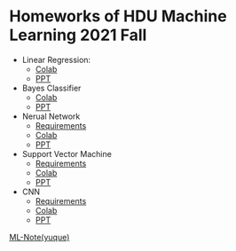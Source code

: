 # Homeworks of HDU Machine Learning 2021 Fall

- Linear Regression:
  - [Colab](https://colab.research.google.com/github/Psiphonc/ml-lecture-hdu/blob/hw1-linear-regression/hw1-linear-regression/solution.ipynb)
  - [PPT](https://github.com/Psiphonc/ml-lecture-hdu/blob/hw1-linear-regression/hw1-linear-regression/lec2_linear_model.pptx)
- Bayes Classifier
  - [Colab](https://colab.research.google.com/github/Psiphonc/ml-lecture-hdu/blob/master/hw2-bayes-classifier/solution.ipynb)
  - [PPT](https://github.com/Psiphonc/ml-lecture-hdu/blob/hw2-bayes-classifier/hw2-bayes-classifier/Lec3_bayes_classifier.pdf)
- Nerual Network
  - [Requirements](https://github.com/Psiphonc/ml-lecture-hdu/blob/master/hw3-neural-network/requirements.pdf)
  - [Colab](https://colab.research.google.com/github/Psiphonc/ml-lecture-hdu/blob/master/hw3-neural-network/solution.ipynb)
  - [PPT](https://github.com/Psiphonc/ml-lecture-hdu/blob/master/hw3-neural-network/Lec4_Nerual_Network.pdf)
- Support Vector Machine
  - [Requirements](https://github.com/Psiphonc/ml-lecture-hdu/blob/master/hw4-SVM/%E4%BD%9C%E4%B8%9A%E5%9B%9B%E8%A6%81%E6%B1%82.pdf)
  - [Colab](https://colab.research.google.com/github/Psiphonc/ml-lecture-hdu/blob/master/hw4-SVM/solution.ipynb)
  - [PPT](https://github.com/Psiphonc/ml-lecture-hdu/blob/master/hw4-SVM/Lec5%20%E6%94%AF%E6%8C%81%E5%90%91%E9%87%8F%E6%9C%BASVM.pdf)
- CNN
  - [Requirements](https://github.com/Psiphonc/ml-lecture-hdu/blob/master/hw5-CNN/%E4%BD%9C%E4%B8%9A%E4%BA%94%E8%A6%81%E6%B1%82.pdf)
  - [Colab](https://colab.research.google.com/github/Psiphonc/ml-lecture-hdu/blob/master/hw5-CNN/solution.ipynb)
  - [PPT](https://github.com/Psiphonc/ml-lecture-hdu/blob/master/hw5-CNN/Lec9%20%E6%B7%B1%E5%BA%A6%E7%89%B9%E5%BE%81%E5%AD%A6%E4%B9%A0.pdf)

[ML-Note(yuque)](https://www.yuque.com/books/share/9182d0b0-2027-40b1-807c-3096a4c58545?#)
